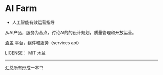 AI Farm
==========================================================
* 人工智能有效运营指导

从AI产品，服务为基点，讨论AI的的设计规划，质量管理和开放运营。

涵盖 平台，组件和服务（services api）


LICENSE： MIT 木兰


---

汇总所有形成一本书
